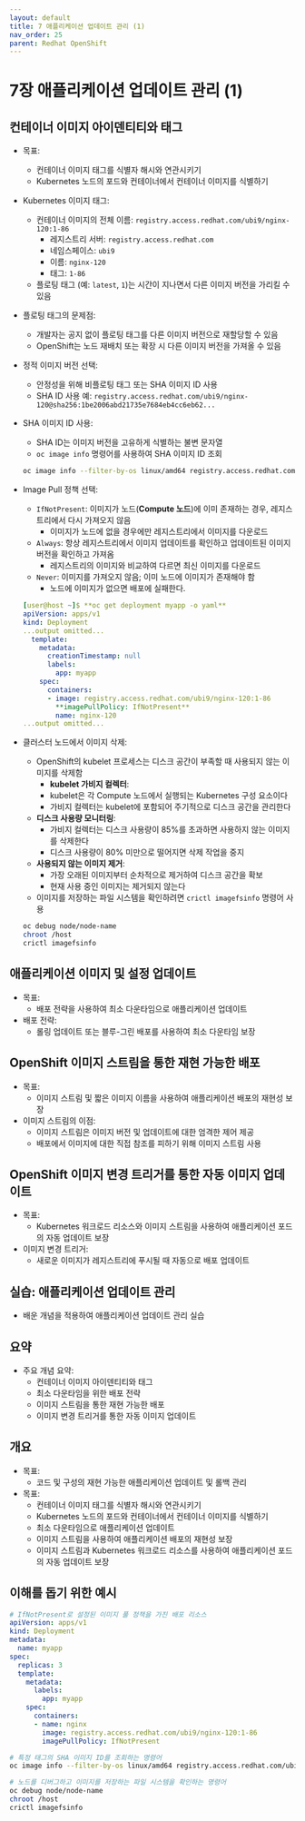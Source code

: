 ```yaml
---
layout: default
title: 7 애플리케이션 업데이트 관리 (1)
nav_order: 25
parent: Redhat OpenShift
---
```


# 7장 애플리케이션 업데이트 관리 (1)

## 컨테이너 이미지 아이덴티티와 태그

- 목표:
    - 컨테이너 이미지 태그를 식별자 해시와 연관시키기
    - Kubernetes 노드의 포드와 컨테이너에서 컨테이너 이미지를 식별하기
- Kubernetes 이미지 태그:
    - 컨테이너 이미지의 전체 이름: `registry.access.redhat.com/ubi9/nginx-120:1-86`
        - 레지스트리 서버: `registry.access.redhat.com`
        - 네임스페이스: `ubi9`
        - 이름: `nginx-120`
        - 태그: `1-86`
    - 플로팅 태그 (예: `latest`, `1`)는 시간이 지나면서 다른 이미지 버전을 가리킬 수 있음
- 플로팅 태그의 문제점:
    - 개발자는 공지 없이 플로팅 태그를 다른 이미지 버전으로 재할당할 수 있음
    - OpenShift는 노드 재배치 또는 확장 시 다른 이미지 버전을 가져올 수 있음
- 정적 이미지 버전 선택:
    - 안정성을 위해 비플로팅 태그 또는 SHA 이미지 ID 사용
    - SHA ID 사용 예: `registry.access.redhat.com/ubi9/nginx-120@sha256:1be2006abd21735e7684eb4cc6eb62...`
- SHA 이미지 ID 사용:
    - SHA ID는 이미지 버전을 고유하게 식별하는 불변 문자열
    - `oc image info` 명령어를 사용하여 SHA 이미지 ID 조회
    
    ```bash
    oc image info --filter-by-os linux/amd64 registry.access.redhat.com/ubi9/nginx-120:1-86
    
    ```
    
- Image Pull 정책 선택:
    - `IfNotPresent`: 이미지가 노드(**Compute 노드**)에 이미 존재하는 경우, 레지스트리에서 다시 가져오지 않음
        - 이미지가 노드에 없을 경우에만 레지스트리에서 이미지를 다운로드
    - `Always`: 항상 레지스트리에서 이미지 업데이트를 확인하고 업데이트된 이미지 버전을 확인하고 가져옴
        - 레지스트리의 이미지와 비교하여 다르면 최신 이미지를 다운로드
    - `Never`: 이미지를 가져오지 않음; 이미 노드에 이미지가 존재해야 함
        - 노드에 이미지가 없으면 배포에 실패한다.
    
    ```yaml
    [user@host ~]$ **oc get deployment myapp -o yaml**
    apiVersion: apps/v1
    kind: Deployment
    ...output omitted...
      template:
        metadata:
          creationTimestamp: null
          labels:
            app: myapp
        spec:
          containers:
          - image: registry.access.redhat.com/ubi9/nginx-120:1-86
            **imagePullPolicy: IfNotPresent**
            name: nginx-120
    ...output omitted...
    ```
    
- 클러스터 노드에서 이미지 삭제:
    - OpenShift의 kubelet 프로세스는 디스크 공간이 부족할 때 사용되지 않는 이미지를 삭제함
        - **kubelet 가비지 컬렉터**:
        - kubelet은 각 Compute 노드에서 실행되는 Kubernetes 구성 요소이다
        - 가비지 컬렉터는 kubelet에 포함되어 주기적으로 디스크 공간을 관리한다
    - **디스크 사용량 모니터링**:
        - 가비지 컬렉터는 디스크 사용량이 85%를 초과하면 사용하지 않는 이미지를 삭제한다
        - 디스크 사용량이 80% 미만으로 떨어지면 삭제 작업을 중지
    - **사용되지 않는 이미지 제거**:
        - 가장 오래된 이미지부터 순차적으로 제거하여 디스크 공간을 확보
        - 현재 사용 중인 이미지는 제거되지 않는다
    - 이미지를 저장하는 파일 시스템을 확인하려면 `crictl imagefsinfo` 명령어 사용
    
    ```bash
    oc debug node/node-name
    chroot /host
    crictl imagefsinfo
    ```
    

## 애플리케이션 이미지 및 설정 업데이트

- 목표:
    - 배포 전략을 사용하여 최소 다운타임으로 애플리케이션 업데이트
- 배포 전략:
    - 롤링 업데이트 또는 블루-그린 배포를 사용하여 최소 다운타임 보장

## OpenShift 이미지 스트림을 통한 재현 가능한 배포

- 목표:
    - 이미지 스트림 및 짧은 이미지 이름을 사용하여 애플리케이션 배포의 재현성 보장
- 이미지 스트림의 이점:
    - 이미지 스트림은 이미지 버전 및 업데이트에 대한 엄격한 제어 제공
    - 배포에서 이미지에 대한 직접 참조를 피하기 위해 이미지 스트림 사용

## OpenShift 이미지 변경 트리거를 통한 자동 이미지 업데이트

- 목표:
    - Kubernetes 워크로드 리소스와 이미지 스트림을 사용하여 애플리케이션 포드의 자동 업데이트 보장
- 이미지 변경 트리거:
    - 새로운 이미지가 레지스트리에 푸시될 때 자동으로 배포 업데이트
    

## 실습: 애플리케이션 업데이트 관리

- 배운 개념을 적용하여 애플리케이션 업데이트 관리 실습

## 요약

- 주요 개념 요약:
    - 컨테이너 이미지 아이덴티티와 태그
    - 최소 다운타임을 위한 배포 전략
    - 이미지 스트림을 통한 재현 가능한 배포
    - 이미지 변경 트리거를 통한 자동 이미지 업데이트

## 개요

- 목표:
    - 코드 및 구성의 재현 가능한 애플리케이션 업데이트 및 롤백 관리
- 목표:
    - 컨테이너 이미지 태그를 식별자 해시와 연관시키기
    - Kubernetes 노드의 포드와 컨테이너에서 컨테이너 이미지를 식별하기
    - 최소 다운타임으로 애플리케이션 업데이트
    - 이미지 스트림을 사용하여 애플리케이션 배포의 재현성 보장
    - 이미지 스트림과 Kubernetes 워크로드 리소스를 사용하여 애플리케이션 포드의 자동 업데이트 보장

## 이해를 돕기 위한 예시

```yaml
# IfNotPresent로 설정된 이미지 풀 정책을 가진 배포 리소스
apiVersion: apps/v1
kind: Deployment
metadata:
  name: myapp
spec:
  replicas: 3
  template:
    metadata:
      labels:
        app: myapp
    spec:
      containers:
      - name: nginx
        image: registry.access.redhat.com/ubi9/nginx-120:1-86
        imagePullPolicy: IfNotPresent

```

```bash
# 특정 태그의 SHA 이미지 ID를 조회하는 명령어
oc image info --filter-by-os linux/amd64 registry.access.redhat.com/ubi9/nginx-120:1-86

```

```bash
# 노드를 디버그하고 이미지를 저장하는 파일 시스템을 확인하는 명령어
oc debug node/node-name
chroot /host
crictl imagefsinfo

```